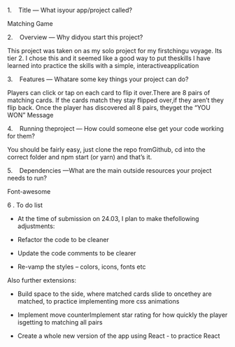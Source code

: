 1.    Title — What isyour app/project called?

Matching Game

2.    Overview — Why didyou start this project?

This project was taken on as my solo project for my firstchingu voyage. Its tier 2. I chose this and it seemed like a good way to put theskills I have learned into practice the skills with a simple, interactiveapplication


3.    Features — Whatare some key things your project can do?

Players can click or tap on each card to flip it over.There are 8 pairs of matching cards. If the cards match they stay flipped over,if they aren’t they flip back. Once the player has discovered all 8 pairs, theyget the “YOU WON” Message

4.    Running theproject — How could someone else get your code working for them?

You should be fairly easy, just clone the repo fromGithub, cd into the correct folder and npm start (or yarn) and that’s it.

5.    Dependencies —What are the main outside resources your project needs to run?

Font-awesome

6 . To do list

- At the time of submission on 24.03, I plan to make thefollowing adjustments:

- Refactor the code to be cleaner

- Update the code comments to be clearer

- Re-vamp the styles – colors, icons, fonts etc

Also further extensions:

- Build space to the side, where matched cards slide to oncethey are matched, to practice      implementing more css animations

- Implement move counterImplement star rating for how quickly the player isgetting to matching all pairs

- Create a whole new version of the app using React - to practice React
